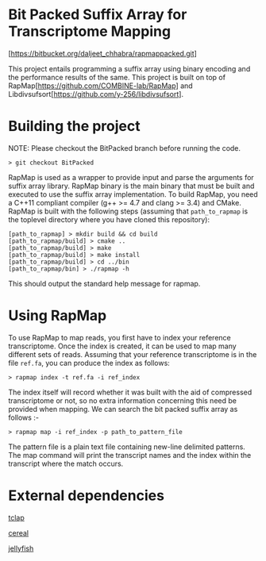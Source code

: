 # Bit Packed Suffix Array for Transcriptome Mapping
[https://bitbucket.org/daljeet_chhabra/rapmappacked.git]

This project entails programming a suffix array using binary encoding and the performance results of the same. This project is built on top of RapMap[https://github.com/COMBINE-lab/RapMap] and Libdivsufsort[https://github.com/y-256/libdivsufsort]. 

# Building the project

NOTE: Please checkout the BitPacked branch before running the code.

```
> git checkout BitPacked
```

RapMap is used as a wrapper to provide input and parse the arguments for suffix array library. RapMap binary is the main binary that must be built and executed to use the suffix array implementation. To build RapMap, you need a C++11 compliant compiler (g++ >= 4.7 and clang >= 3.4) and CMake.  RapMap is built with the following steps (assuming that `path_to_rapmap` is the toplevel directory where you have cloned this repository):

```
[path_to_rapmap] > mkdir build && cd build
[path_to_rapmap/build] > cmake ..
[path_to_rapmap/build] > make
[path_to_rapmap/build] > make install
[path_to_rapmap/build] > cd ../bin
[path_to_rapmap/bin] > ./rapmap -h
```
This should output the standard help message for rapmap.

# Using RapMap

To use RapMap to map reads, you first have to index your reference transcriptome.  Once the index is created, it can be used to map many different sets of reads.  Assuming that your reference transcriptome is in the file `ref.fa`, you can produce the index as follows:

```
> rapmap index -t ref.fa -i ref_index
```

The index itself will record whether it was built with the aid of compressed transcriptome or not, so no extra information concerning this need be provided when mapping. We can search the bit packed suffix array as follows :-

```
> rapmap map -i ref_index -p path_to_pattern_file
```

The pattern file is a plain text file containing new-line delimited patterns. The map command will print the transcript names and the index within the transcript where the match occurs.


# External dependencies

[tclap](http://tclap.sourceforge.net/)

[cereal](https://github.com/USCiLab/cereal)

[jellyfish](https://github.com/gmarcais/Jellyfish)

